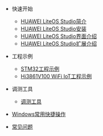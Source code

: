 <!-- markdownlint-disable MD033 MD041-->
- 快速开始
  - [HUAWEI LiteOS Studio简介](/README)
  - [HUAWEI LiteOS Studio安装](/install.md)
  - [HUAWEI LiteOS Studio界面介绍](introduction.md)
  - [HUAWEI LiteOS Studio扩展介绍](extension.md)

- 工程示例

  - [STM32工程示例](project_stm32.md)
  - [Hi3861V100 WiFi IoT工程示例](project_wifiiot.md)
  
- 调测工具

  - [调测工具](debugTools.md)  

- [Windows常用快捷操作](studio_usage.md)
- [常见问题](studio_qa.md)
